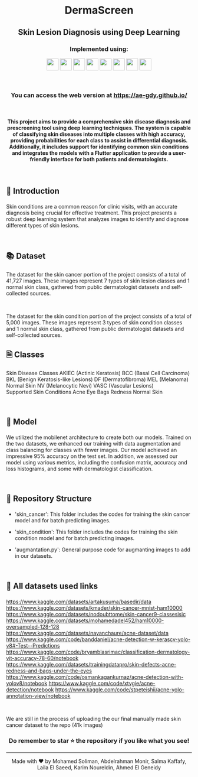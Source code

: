 #  <p align ="center" height="40px" width="40px"> DermaScreen </p>
##  <p align ="center" height="40px" width="40px"> Skin Lesion Diagnosis using Deep Learning </p>


### <p align ="center"> Implemented using: </p>
<p align ="center">
<a href="https://www.python.org/" target="_blank" rel="noreferrer">   <img src="https://upload.wikimedia.org/wikipedia/commons/thumb/c/c3/Python-logo-notext.svg/800px-Python-logo-notext.svg.png" width="32" height="32" /></a>
<a href="https://opencv.org/" target="_blank" rel="noreferrer">   <img src="https://opencv.org/wp-content/uploads/2022/05/logo.png" width="32" height="32" /></a>  
<a href="https://keras.io/" target="_blank" rel="noreferrer">   <img src="https://upload.wikimedia.org/wikipedia/commons/thumb/a/ae/Keras_logo.svg/1200px-Keras_logo.svg.png" width="32" height="32" /></a> 
<a href="https://www.tensorflow.org/" target="_blank" rel="noreferrer">   <img src="https://upload.wikimedia.org/wikipedia/commons/thumb/2/2d/Tensorflow_logo.svg/115px-Tensorflow_logo.svg.png?20170429160244" width="32" height="32" /></a> 
<a href="https://scikit-learn.org/stable/" target="_blank" rel="noreferrer">   <img src="https://e7.pngegg.com/pngimages/309/384/png-clipart-scikit-learn-python-computer-icons-scikit-machine-learning-learning-text-orange.png" width="32" height="32" /></a>  
<a href="https://numpy.org/" target="_blank" rel="noreferrer">   <img src="https://numpy.org/images/logo.svg" width="32" height="32" /></a>  
<a href="https://seaborn.pydata.org/" target="_blank" rel="noreferrer">   <img src="https://seaborn.pydata.org/_images/logo-tall-lightbg.svg" width="32" height="32" /></a> 
<a href="https://matplotlib.org/" target="_blank" rel="noreferrer">   <img src="https://upload.wikimedia.org/wikipedia/commons/thumb/0/01/Created_with_Matplotlib-logo.svg/2048px-Created_with_Matplotlib-logo.svg.png" width="32" height="32" /></a> 
</p>

<br>
           
###     <p align = "center"> You can access the web version at https://ae-gdy.github.io/ </p>

<br>

#### <p align = "center"> This project aims to provide a comprehensive skin disease diagnosis and prescreening tool using deep learning techniques. The system is capable of classifying skin diseases into multiple classes with high accuracy, providing probabilities for each class to assist in differential diagnosis. Additionally, it includes support for identifying common skin conditions and integrates the models with a Flutter application to provide a user-friendly interface for both patients and dermatologists. </p>

<br>

##     <p align = "left"> 🎯 Introduction </p>

Skin conditions are a common reason for clinic visits, with an accurate diagnosis being crucial for effective treatment. This project presents a robust deep learning system that analyzes images to identify and diagnose different types of skin lesions.

<br>

##     <p align = "left"> 📚 Dataset </p>
The dataset for the skin cancer portion of the project consists of a total of 41,727 images. These images represent 7 types of skin lesion classes and 1 normal skin class, gathered from public dermatologist datasets and self-collected sources.

<br>

The dataset for the skin condition portion of the project consists of a total of 5,000 images. These images represent 3 types of skin condition classes and 1 normal skin class, gathered from public dermatologist datasets and self-collected sources.

## <p align = "left"> 🗎 Classes  </p>
Skin Disease Classes
AKIEC (Actinic Keratosis)
BCC (Basal Cell Carcinoma)
BKL (Benign Keratosis-like Lesions)
DF (Dermatofibroma)
MEL (Melanoma)
Normal Skin
NV (Melanocytic Nevi)
VASC (Vascular Lesions)
<br>
Supported Skin Conditions
Acne
Eye Bags
Redness
Normal Skin

<br> 

##     <p align = "left"> 🤖 Model </p>
We utilized the mobilenet architecture to create both our models. Trained on the two datasets, we enhanced our training with data augmentation and class balancing for classes with fewer images. Our model achieved an impressive 95% accuracy on the test set. In addition, we assessed our model using various metrics, including the confusion matrix, accuracy and loss histograms, and some with dermatologist classification.

<br>

##     <p align = "left"> 📂 Repository Structure </p>

 -  'skin_cancer': This folder includes the codes for training the skin cancer model and for batch predicting images.

 -  'skin_condition':  This folder includes the codes for training the skin condition model and for batch predicting images.

 -  'augmantation.py': General purpose code for augmanting images to add in our datasets. 

<br>

##     <p align = "left"> 📂 All datasets used links </p>
https://www.kaggle.com/datasets/artakusuma/basedir/data
https://www.kaggle.com/datasets/kmader/skin-cancer-mnist-ham10000
https://www.kaggle.com/datasets/nodoubttome/skin-cancer9-classesisic
https://www.kaggle.com/datasets/mohamedadel452/ham10000-oversampled-128-128
https://www.kaggle.com/datasets/nayanchaure/acne-dataset/data
https://www.kaggle.com/code/banddaniel/acne-detection-w-kerascv-yolo-v8#-Test--Predictions
https://www.kaggle.com/code/bryamblasrimac/classification-dermatology-vit-accuracy-78-60/notebook
https://www.kaggle.com/datasets/trainingdatapro/skin-defects-acne-redness-and-bags-under-the-eyes
https://www.kaggle.com/code/osmankagankurnaz/acne-detection-with-yolov8/notebook
https://www.kaggle.com/code/xtvgie/acne-detection/notebook
https://www.kaggle.com/code/stpeteishii/acne-yolo-annotation-view/notebook

<br>

We are still in the process of uploading the our final manually made skin cancer dataset to the repo (41k images)

### <p align ="center"> Do remember to star ⭐ the repository if you like what you see!</p>

---


<div align="center">
  Made with ❤️ by Mohamed Soliman, Abdelrahman Monir, Salma Kaffafy, Laila El Saeed, Karim Noureldin, Ahmed El Geneidy </a>
</div>
